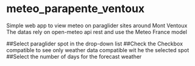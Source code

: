 # meteo_parapente_ventoux
Simple web app to view meteo on paraglider sites around Mont Ventoux
The datas rely on open-meteo api rest and use the Meteo France model

##Select paraglider spot in the drop-down list
##Check the Checkbox compatible to see only weather data compatible wit he the selected spot
##Select the number of days for the forecast weather
